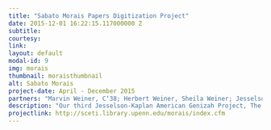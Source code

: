 ```yaml
---
title: "Sabato Morais Papers Digitization Project"
date: 2015-12-01 16:22:15.117000000 Z
subtitle: 
courtesy: 
link: 
layout: default
modal-id: 9
img: morais
thumbnail: moraisthumbnail
alt: Sabato Morais
project-date: April - December 2015
partners: "Marvin Weiner, C‘38; Herbert Weiner, Sheila Weiner; Jesselson Family Foundation; Kaplan Family Foundation; the National Foundation for Jewish Culture; Leslie Delauter; Gina Glasman; Michael Overgard: Heather Newman; Elizabeth Peters."
description: "Our third Jesselson-Kaplan American Genizah Project, The Sabato Morais Papers, resulted in the digitization and TEI encoding of the Sabato Morais Papers.  We are in the process of building a searchable database that performs full-text searching of almost every document in the Sabato Morais Papers and displays the images of retrieved documents alongside their encoded transcription.  This project is of interest to scholars of American, Italian and Sephardic Jewish history, religious studies, immigration and ethnic studies, Hebrew language and the history of Biblical interpretation, and the history of scholarship. By making these writings and correspondence of Sabato Morais digitally available, researchers have access to primary sources that document the development of observant Jewish life in the broad context of Victorian culture on both sides of the Atlantic during the nineteenth century.  The Italian-born Morais is chiefly remembered by historians as the founder and first president of the Jewish Theological Seminary, established in New York City in 1886 (today the institutional home of the Conservative denomination of American Judaism). He also was an outspoken intellectual force whose public concerns, such as religious freedom, human rights, antislavery and the abolition of the death penalty were national and international in scope. After his death, Cyrus Adler, the first operating president of Dropsie College and one of American Jewry's most visible public figures in the early twentieth century, described Morais as “the representative American Jew” to his co-religionists of England, France, Italy, and the Orient. The New York Times remembered Morais as 'the most eminent rabbi in this country . . . a powerful and aggressive factor in discussions of vast import and interest to millions of people; a deep, incisive, fearless thinker, speaker, and writer.'"
projectlink: http://sceti.library.upenn.edu/morais/index.cfm
---
```

